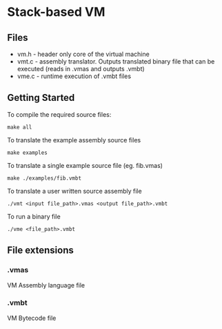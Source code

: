 # Stack-based VM

## Files

* vm.h  - header only core of the virtual machine
* vmt.c - assembly translator. Outputs translated binary file that can be executed (reads in .vmas and outputs .vmbt)
* vme.c - runtime execution of .vmbt files

## Getting Started

To compile the required source files:

```console
make all
```

To translate the example assembly source files

```console
make examples
```

To translate a single example source file (eg. fib.vmas)

```console
make ./examples/fib.vmbt
```

To translate a user written source assembly file

```console
./vmt <input file_path>.vmas <output file_path>.vmbt
```

To run a binary file

```console
./vme <file_path>.vmbt
```

## File extensions

### .vmas
VM Assembly language file

### .vmbt
VM Bytecode file
